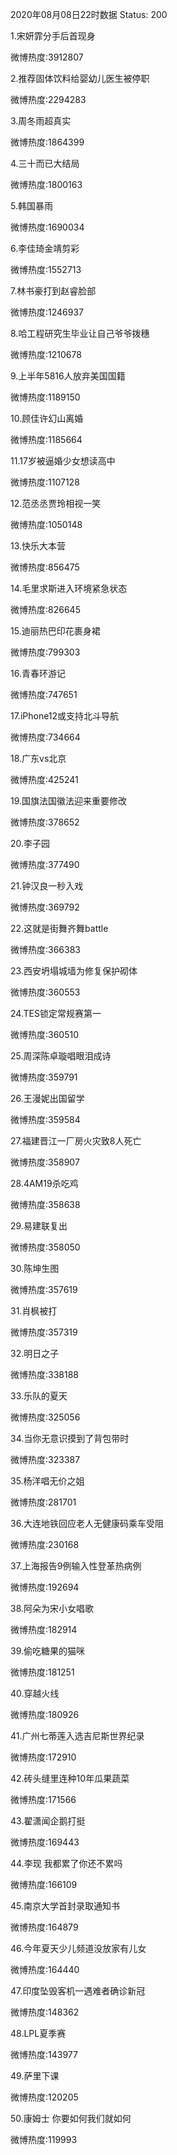 2020年08月08日22时数据
Status: 200

1.宋妍霏分手后首现身

微博热度:3912807

2.推荐固体饮料给婴幼儿医生被停职

微博热度:2294283

3.周冬雨超真实

微博热度:1864399

4.三十而已大结局

微博热度:1800163

5.韩国暴雨

微博热度:1690034

6.李佳琦金靖剪彩

微博热度:1552713

7.林书豪打到赵睿脸部

微博热度:1246937

8.哈工程研究生毕业让自己爷爷拨穗

微博热度:1210678

9.上半年5816人放弃美国国籍

微博热度:1189150

10.顾佳许幻山离婚

微博热度:1185664

11.17岁被逼婚少女想读高中

微博热度:1107128

12.范丞丞贾玲相视一笑

微博热度:1050148

13.快乐大本营

微博热度:856475

14.毛里求斯进入环境紧急状态

微博热度:826645

15.迪丽热巴印花裹身裙

微博热度:799303

16.青春环游记

微博热度:747651

17.iPhone12或支持北斗导航

微博热度:734664

18.广东vs北京

微博热度:425241

19.国旗法国徽法迎来重要修改

微博热度:378652

20.李子园

微博热度:377490

21.钟汉良一秒入戏

微博热度:369792

22.这就是街舞齐舞battle

微博热度:366383

23.西安坍塌城墙为修复保护砌体

微博热度:360553

24.TES锁定常规赛第一

微博热度:360510

25.周深陈卓璇唱眼泪成诗

微博热度:359791

26.王漫妮出国留学

微博热度:359584

27.福建晋江一厂房火灾致8人死亡

微博热度:358907

28.4AM19杀吃鸡

微博热度:358638

29.易建联复出

微博热度:358050

30.陈坤生图

微博热度:357619

31.肖枫被打

微博热度:357319

32.明日之子

微博热度:338188

33.乐队的夏天

微博热度:325056

34.当你无意识摸到了背包带时

微博热度:323387

35.杨洋唱无价之姐

微博热度:281701

36.大连地铁回应老人无健康码乘车受阻

微博热度:230168

37.上海报告9例输入性登革热病例

微博热度:192694

38.阿朵为宋小女唱歌

微博热度:182914

39.偷吃糖果的猫咪

微博热度:181251

40.穿越火线

微博热度:180926

41.广州七蒂莲入选吉尼斯世界纪录

微博热度:172910

42.砖头缝里连种10年瓜果蔬菜

微博热度:171566

43.翟潇闻企鹅打挺

微博热度:169443

44.李现 我都累了你还不累吗

微博热度:166109

45.南京大学首封录取通知书

微博热度:164879

46.今年夏天少儿频道没放家有儿女

微博热度:164440

47.印度坠毁客机一遇难者确诊新冠

微博热度:148362

48.LPL夏季赛

微博热度:143977

49.萨里下课

微博热度:120205

50.康姆士 你要如何我们就如何

微博热度:119993

